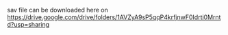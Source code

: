 sav file can be downloaded here on https://drive.google.com/drive/folders/1AVZyA9sP5qqP4krfjnwF0Idrti0Mrntd?usp=sharing